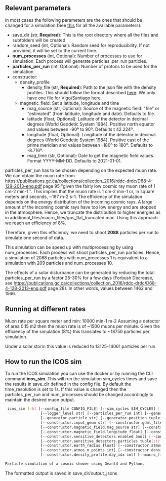 
## Relevant parameters

In most cases the following parameters are the ones that should be changed for a simulation (See [this](docs/input_parameters.md) for all the available parameters):

- save_dir (str, **Required**): This is the root directory where all the files and subfolders will be created
- random_seed (int, Optional): Random seed for reproducibility. If not provided, it will be set to the current time.
- **num_processes** (int, Optional): Number of processes to use for simulation. Each process will generate particles_per_run particles.
- **particles_per_run** (int, Optional): Number of protons to be used for the simulation.
- constructor:
    - density_profile
        - density_file (str, **Required**): Path to the json file with the density profiles. This should follow the format described [here](docs/density_profiles.md). We only have one file for Vigo/Santiago [here](additional_files/data_files/density_temp_height.json).
    - magnetic_field: Set a latitude, longitude and time
        - mag_source (str, Optional): Source of the magnetic field: "file" or "estimated" (from latitude, longitude and date). Defaults to file.
        - latitude (float, Optional): Latitude of the detector in decimal degrees (World Geodetic System 1984). Positive north equator and values between -90º to 90º. Defaults t 42.224º.
        - longitude (float, Optional): Longitude of the detector in decimal degrees (World Geodetic System 1984). Positive east of the prime meridian and values between -180º to 180º. Defaults to -8.716º.
        - mag_time (str, Optional): Date to get the magnetic field values. Format YYYY-MM-DD. Defaults to 2021-01-01.

particles_per_run has to be chosen depending on the expected muon rate. We can obtain the muon rate from https://publications.gc.ca/collections/collection_2016/rddc-drdc/D68-4-128-2013-eng.pdf page 95 "given the fairly low cosmic ray muon
rate of 1 cm-2 min-1.". This implies that the muon rate is 1 cm-2 min-1 or, in square meters and seconds, ~167 m-2 s-1. The efficiency of the simulation depends on the energy distribution of the incoming cosmic rays. A large amount of the incoming cosmic rays have too low energy and are stopped in the atmosphere. Hence, we truncate the distribution to higher energies as in additional_files/macro_files/gps_flat_truncated.mac. Using this approach we reach an efficiency of 8%.

Therefore, given this efficiency, we need to shoot **2088** particles per run to simulate one second of data.

This simulation can be speed up with multiprocessing by using num_processes. Each process will shoot particles_per_run particles. Hence, a simulation of 2088 particles with num_processes 1 is equivalent to a simulation with 209 particles and num_processes 10.

The effects of a solar disturbance can be generated by reducing the total particles_per_run by a factor 25-30% for a few days (Forbush Decrease, see https://publications.gc.ca/collections/collection_2016/rddc-drdc/D68-4-128-2013-eng.pdf page 28). In other words, values between 1462 and 1566.

## Running at different rates
Muon rate per square meter and min: 10000 min-1 m-2
Assuming a detector of area 0.15 m2 then the muon rate is of ~1500 muons per minute. Given the efficiency of the simulation (8%) this translates to ~18750 particles per simulation.

Under a solar storm this value is reduced to 13125-14061 particles per run.

## How to run the ICOS sim

To run the ICOS simulation you can use the docker or by running the CLI command **icos_sim**. This will run the simulation sim_cycles times and save the results in save_dir defined in the config file. By default the time_resolution is set to 1s. If this value is changed then the particles_per_run and num_processes should be changed accordingly to maintain the desired muon output.

```bash
 icos_sim [-h] [--config_file CONFIG_FILE] [--sim_cycles SIM_CYCLES] [--restart] [--time_resolution TIME_RESOLUTION] [--random_seed int] [--num_processes int]
                [--logger_level str] [--particles_per_run int] [--generator JSON] [--generator.gen_type str] [--generator.n_events int] [--generator.energy float]
                [--generator.particle str] [--generator.position tuple[float,float,float]] [--generator.direction tuple[float,float,float]] [--constructor JSON]
                [--constructor.input_geom str] [--constructor.gdml_file Path] [--constructor.magnetic_field JSON] [--constructor.magnetic_field.enabled bool]
                [--constructor.magnetic_field.mag_source str] [--constructor.magnetic_field.mag_file Path] [--constructor.magnetic_field.latitude float]
                [--constructor.magnetic_field.longitude float] [--constructor.magnetic_field.mag_time datetime] [--constructor.sensitive_detectors JSON]
                [--constructor.sensitive_detectors.enabled bool] [--constructor.sensitive_detectors.altitude tuple[float,...]]
                [--constructor.sensitive_detectors.particles tuple[str,...]] [--constructor.export_gdml bool] [--constructor.geometry str]
                [--constructor.earth_radius float] [--constructor.atmos_size float] [--constructor.atmos_height float] [--constructor.atmos_comp tuple[{str,float},...]]
                [--constructor.atmos_n_points int] [--constructor.density_profile JSON] [--constructor.density_profile.density_file Path]
                [--constructor.density_profile.day_idx int] [--macro_files {tuple[Path,...],Path}] [--save_dir Path]

Particle simulation of a cosmic shower using Geant4 and Python.
```

The formatted output is saved in save_dir/output_jsons



